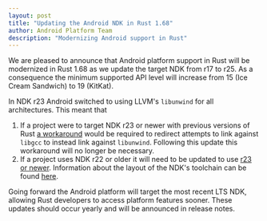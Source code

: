 ```yaml
---
layout: post
title: "Updating the Android NDK in Rust 1.68"
author: Android Platform Team
description: "Modernizing Android support in Rust"
---
```


We are pleased to announce that Android platform support in Rust will be
modernized in Rust 1.68 as we update the target NDK from r17 to r25.  As a
consequence the minimum supported API level will increase from 15 (Ice Cream
Sandwich) to 19 (KitKat).

In NDK r23 Android switched to using LLVM's `libunwind` for all architectures.
This meant that
1. If a project were to target NDK r23 or newer with previous versions of Rust
   [a workaround](https://github.com/rust-lang/rust/pull/85806#issuecomment-1096266946)
   would be required to redirect attempts to link against `libgcc` to instead
   link against `libunwind`.  Following this update this workaround will no
   longer be necessary.
2. If a project uses NDK r22 or older it will need to be updated to use [r23 or
   newer](https://developer.android.com/ndk/downloads).  Information about the
   layout of the NDK's toolchain can be found
   [here](https://developer.android.com/ndk/guides/other_build_systems).

Going forward the Android platform will target the most recent LTS NDK, allowing
Rust developers to access platform features sooner.  These updates should occur
yearly and will be announced in release notes.

